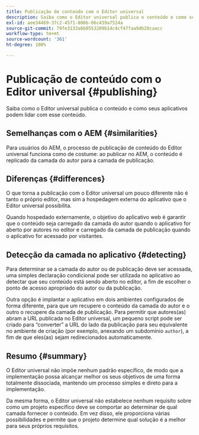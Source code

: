 ```yaml
---
title: Publicação de conteúdo com o Editor universal
description: Saiba como o Editor universal publica o conteúdo e como seus aplicativos podem lidar com esse conteúdo.
exl-id: aee34469-37c2-4571-806b-06c439a7524a
source-git-commit: 79fe3133a6b0553209b14c4cf47faa9db28caacc
workflow-type: tm+mt
source-wordcount: '361'
ht-degree: 100%

---
```



# Publicação de conteúdo com o Editor universal {#publishing}

Saiba como o Editor universal publica o conteúdo e como seus aplicativos podem lidar com esse conteúdo.

## Semelhanças com o AEM {#similarities}

Para usuários do AEM, o processo de publicação de conteúdo do Editor universal funciona como de costume: ao publicar no AEM, o conteúdo é replicado da camada do autor para a camada de publicação.

## Diferenças {#differences}

O que torna a publicação com o Editor universal um pouco diferente não é tanto o próprio editor, mas sim a hospedagem externa do aplicativo que o Editor universal possibilita.

Quando hospedado externamente, o objetivo do aplicativo web é garantir que o conteúdo seja carregado da camada do autor quando o aplicativo for aberto por autores no editor e carregado da camada de publicação quando o aplicativo for acessado por visitantes.

## Detecção da camada no aplicativo {#detecting}

Para determinar se a camada do autor ou de publicação deve ser acessada, uma simples declaração condicional pode ser utilizada no aplicativo ao detectar que seu conteúdo está sendo aberto no editor, a fim de escolher o ponto de acesso apropriado do autor ou da publicação.

Outra opção é implantar o aplicativo em dois ambientes configurados de forma diferente, para que um recupere o conteúdo da camada do autor e o outro o recupere da camada de publicação. Para permitir que autores(as) abram a URL publicada no Editor universal, um pequeno script pode ser criado para “converter” a URL do lado da publicação para seu equivalente no ambiente de criação (por exemplo, anexando um subdomínio `author`), a fim de que eles(as) sejam redirecionados automaticamente.

## Resumo {#summary}

O Editor universal não impõe nenhum padrão específico, de modo que a implementação possa alcançar melhor os seus objetivos de uma forma totalmente dissociada, mantendo um processo simples e direto para a implementação.

Da mesma forma, o Editor universal não estabelece nenhum requisito sobre como um projeto específico deve se comportar ao determinar de qual camada fornecer o conteúdo. Em vez disso, ele proporciona várias possibilidades e permite que o projeto determine qual solução é a melhor para seus próprios requisitos.

